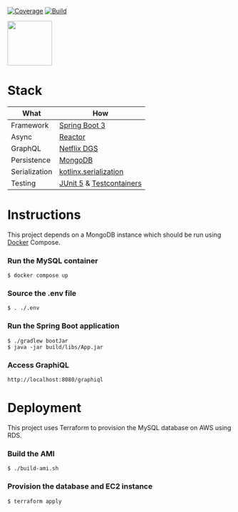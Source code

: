 [![Coverage](https://codecov.io/gh/itsandreramon/spring-starter-rds/branch/master/graph/badge.svg)](https://codecov.io/gh/itsandreramon/spring-starter)
[![Build](https://github.com/itsandreramon/spring-starter-rds/workflows/Build/badge.svg?branch=master)](https://github.com/itsandreramon/spring-starter/actions)

<img width="auto" height="100px" src="https://i.imgur.com/OMtfFVN.png">

# Stack

| What          | How                                                                                                                        |
|---------------|----------------------------------------------------------------------------------------------------------------------------|
| Framework     | [Spring Boot 3](https://spring.io/)                                                                                        |
| Async         | [Reactor](https://github.com/reactor/reactor-core)                                                                       |
| GraphQL       | [Netflix DGS](https://github.com/Netflix/dgs-framework)                                                                    |
| Persistence   | [MongoDB](https://www.mongodb.com/)                                                                                        |
| Serialization | [kotlinx.serialization](https://github.com/Kotlin/kotlinx.serialization)                                                   |
| Testing       | [JUnit 5](https://github.com/junit-team/junit5) & [Testcontainers](https://github.com/testcontainers/testcontainers-java/) |

# Instructions

This project depends on a MongoDB instance which should be run
using [Docker](https://www.docker.com/products/docker-desktop) Compose.

### Run the MySQL container

```
$ docker compose up
```

### Source the .env file

```
$ . ./.env
```

### Run the Spring Boot application

```
$ ./gradlew bootJar
$ java -jar build/libs/App.jar
```

### Access GraphiQL

```
http://localhost:8080/graphiql
```

# Deployment

This project uses Terraform to provision the MySQL database on AWS using RDS.

### Build the AMI

```
$ ./build-ami.sh
```

### Provision the database and EC2 instance

```
$ terraform apply
```
